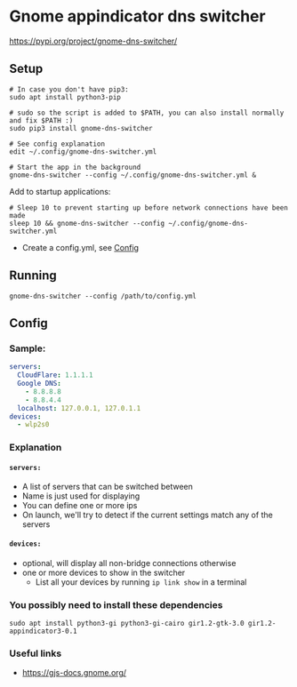 # Gnome appindicator dns switcher
https://pypi.org/project/gnome-dns-switcher/

## Setup
```shell
# In case you don't have pip3:
sudo apt install python3-pip

# sudo so the script is added to $PATH, you can also install normally and fix $PATH :)
sudo pip3 install gnome-dns-switcher

# See config explanation
edit ~/.config/gnome-dns-switcher.yml

# Start the app in the background
gnome-dns-switcher --config ~/.config/gnome-dns-switcher.yml &
```


Add to startup applications:
```shell
# Sleep 10 to prevent starting up before network connections have been made
sleep 10 && gnome-dns-switcher --config ~/.config/gnome-dns-switcher.yml
```

- Create a config.yml, see [Config](#config)

## Running

```shell
gnome-dns-switcher --config /path/to/config.yml
```

## Config

### Sample:

```yaml
servers:
  CloudFlare: 1.1.1.1
  Google DNS:
    - 8.8.8.8
    - 8.8.4.4
  localhost: 127.0.0.1, 127.0.1.1
devices:
  - wlp2s0
```

### Explanation

#### `servers:`

- A list of servers that can be switched between
- Name is just used for displaying
- You can define one or more ips
- On launch, we'll try to detect if the current settings match any of the servers

#### `devices:`

- optional, will display all non-bridge connections otherwise
- one or more devices to show in the switcher
    - List all your devices by running `ip link show` in a terminal

### You possibly need to install these dependencies

```shell
sudo apt install python3-gi python3-gi-cairo gir1.2-gtk-3.0 gir1.2-appindicator3-0.1
```

### Useful links

- https://gjs-docs.gnome.org/
